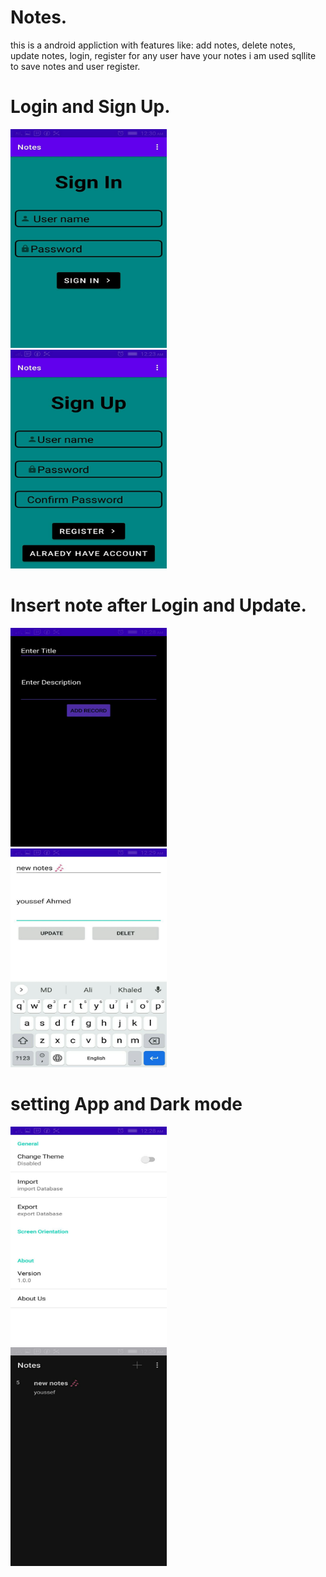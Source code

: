 # Notes.
this is a android appliction with features like: add notes, delete notes, update notes, login, register
for any user have your notes
i am used sqllite to save notes and user register.

# Login and Sign Up.
<img src="imges/login.jpg" width="250" height="350" > &nbsp; &nbsp;&nbsp; &nbsp; &nbsp; &nbsp; <img src="imges/sginup.jpg" width="250" height="350" >

# Insert note after Login and Update.
<img src="imges/add.jpg" width="250" height="350" > &nbsp; &nbsp;&nbsp; &nbsp; &nbsp; &nbsp; <img src="imges/update.jpg" width="250" height="350" >

# setting App and Dark mode
<img src="imges/setting.jpg" width="250" height="350" > &nbsp; &nbsp;&nbsp; &nbsp; &nbsp; &nbsp; <img src="imges/darkmode.jpg" width="250" height="350" >
